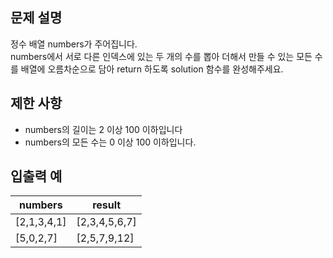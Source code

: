 ## 문제 설명
정수 배열 numbers가 주어집니다.<br/>
numbers에서 서로 다른 인덱스에 있는 두 개의 수를 뽑아 더해서 만들 수 있는 모든 수를 배열에 오름차순으로 담아 return 하도록 solution 함수를 완성해주세요.

## 제한 사항
- numbers의 길이는 2 이상 100 이하입니다
- numbers의 모든 수는 0 이상 100 이하입니다.
## 입출력 예
numbers | result 
--- | --- |
[2,1,3,4,1] | [2,3,4,5,6,7]|
[5,0,2,7] | [2,5,7,9,12] |
